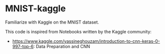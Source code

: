 # MNIST-kaggle
Familiarize with Kaggle on the MNIST dataset.

This code is inspired from Notebooks written by the Kaggle community:
* https://www.kaggle.com/yassineghouzam/introduction-to-cnn-keras-0-997-top-6: Data Preparation and CNN

